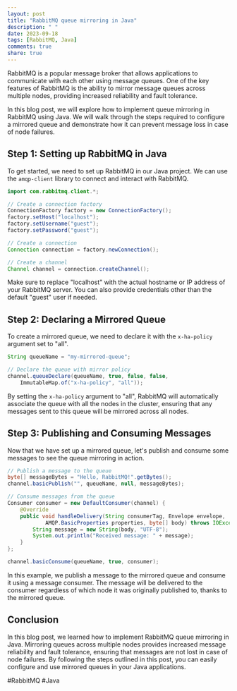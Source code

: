 ```yaml
---
layout: post
title: "RabbitMQ queue mirroring in Java"
description: " "
date: 2023-09-18
tags: [RabbitMQ, Java]
comments: true
share: true
---
```


RabbitMQ is a popular message broker that allows applications to communicate with each other using message queues. One of the key features of RabbitMQ is the ability to mirror message queues across multiple nodes, providing increased reliability and fault tolerance.

In this blog post, we will explore how to implement queue mirroring in RabbitMQ using Java. We will walk through the steps required to configure a mirrored queue and demonstrate how it can prevent message loss in case of node failures.

## Step 1: Setting up RabbitMQ in Java

To get started, we need to set up RabbitMQ in our Java project. We can use the `amqp-client` library to connect and interact with RabbitMQ.

```java
import com.rabbitmq.client.*;

// Create a connection factory
ConnectionFactory factory = new ConnectionFactory();
factory.setHost("localhost");
factory.setUsername("guest");
factory.setPassword("guest");

// Create a connection
Connection connection = factory.newConnection();

// Create a channel
Channel channel = connection.createChannel();
```

Make sure to replace "localhost" with the actual hostname or IP address of your RabbitMQ server. You can also provide credentials other than the default "guest" user if needed.

## Step 2: Declaring a Mirrored Queue

To create a mirrored queue, we need to declare it with the `x-ha-policy` argument set to "all".

```java
String queueName = "my-mirrored-queue";

// Declare the queue with mirror policy
channel.queueDeclare(queueName, true, false, false, 
    ImmutableMap.of("x-ha-policy", "all"));
```

By setting the `x-ha-policy` argument to "all", RabbitMQ will automatically associate the queue with all the nodes in the cluster, ensuring that any messages sent to this queue will be mirrored across all nodes.

## Step 3: Publishing and Consuming Messages

Now that we have set up a mirrored queue, let's publish and consume some messages to see the queue mirroring in action.

```java
// Publish a message to the queue
byte[] messageBytes = "Hello, RabbitMQ!".getBytes();
channel.basicPublish("", queueName, null, messageBytes);

// Consume messages from the queue
Consumer consumer = new DefaultConsumer(channel) {
    @Override
    public void handleDelivery(String consumerTag, Envelope envelope,
            AMQP.BasicProperties properties, byte[] body) throws IOException {
        String message = new String(body, "UTF-8");
        System.out.println("Received message: " + message);
    }
};

channel.basicConsume(queueName, true, consumer);
```

In this example, we publish a message to the mirrored queue and consume it using a message consumer. The message will be delivered to the consumer regardless of which node it was originally published to, thanks to the mirrored queue.

## Conclusion

In this blog post, we learned how to implement RabbitMQ queue mirroring in Java. Mirroring queues across multiple nodes provides increased message reliability and fault tolerance, ensuring that messages are not lost in case of node failures. By following the steps outlined in this post, you can easily configure and use mirrored queues in your Java applications.

#RabbitMQ #Java